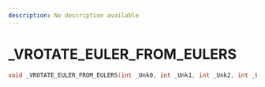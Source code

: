 ```yaml
---
description: No description available 
---
```


# _VROTATE_EULER_FROM_EULERS

```cpp
void _VROTATE_EULER_FROM_EULERS(int _Unk0, int _Unk1, int _Unk2, int _Unk3, int _Unk4, int _Unk5);
```